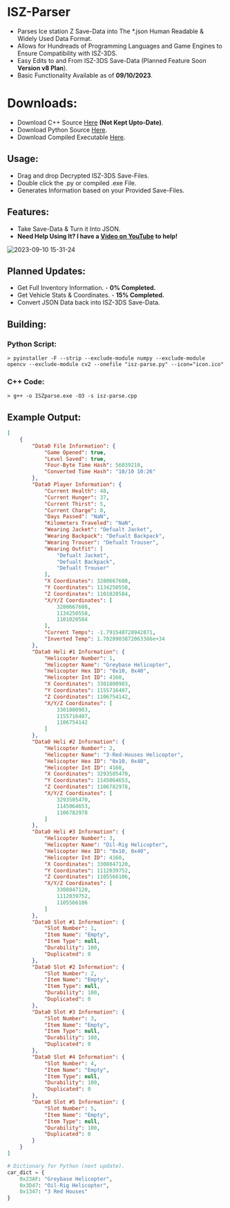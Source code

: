# ISZ-Parser
- Parses Ice station Z Save-Data into The *.json Human Readable & Widely Used Data Format.
- Allows for Hundreads of Programming Languages and Game Engines to Ensure Compatibility with ISZ-3DS.
- Easy Edits to and From ISZ-3DS Save-Data (Planned Feature Soon **Version v8 Plan**).
- Basic Functionality Available as of **09/10/2023**.

# Downloads:
- Download C++ Source [Here](https://github.com/Cracko298/ISZ-Parser/releases/download/v1/isz-parse.cpp) **(Not Kept Upto-Date)**.
- Download Python Source [Here](https://github.com/Cracko298/ISZ-Parser/releases/download/v5/isz-parse.py).
- Download Compiled Executable [Here](https://github.com/Cracko298/ISZ-Parser/releases/download/v5/isz-parse.exe).

## Usage:
- Drag and drop Decrypted ISZ-3DS Save-Files.
- Double click the .py or compiled .exe File.
- Generates Information based on your Provided Save-Files.

## Features:
- Take Save-Data & Turn it Into JSON.
- **Need Help Using It? I have a [Video on YouTube](https://youtu.be/msQ_s1OdDCo) to help!**


![2023-09-10 15-31-24](https://github.com/Cracko298/ISZ-Parser/assets/78656905/cecb0196-5454-4745-9d65-5a40461d2048)

## Planned Updates:
- Get Full Inventory Information. - **0% Completed.**
- Get Vehicle Stats & Coordinates. - **15% Completed.**
- Convert JSON Data back into ISZ-3DS Save-Data.


## Building:
### Python Script:
```
> pyinstaller -F --strip --exclude-module numpy --exclude-module opencv --exclude-module cv2 --onefile "isz-parse.py" --icon="icon.ico"
```
### C++ Code:
```
> g++ -o ISZparse.exe -O3 -s isz-parse.cpp
```

## Example Output:
```json
[
    {
        "Data0 File Information": {
            "Game Opened": true,
            "Level Saved": true,
            "Four-Byte Time Hash": 56039210,
            "Converted Time Hash": "10/10 10:26"
        },
        "Data0 Player Information": {
            "Current Health": 48,
            "Current Hunger": 37,
            "Current Thirst": 5,
            "Current Charge": 0,
            "Days Passed": "NaN",
            "Kilometers Traveled": "NaN",
            "Wearing Jacket": "Defualt Jacket",
            "Wearing Backpack": "Defualt Backpack",
            "Wearing Trouser": "Defualt Trouser",
            "Wearing Outfit": [
                "Defualt Jacket",
                "Defualt Backpack",
                "Defualt Trouser"
            ],
            "X Coordinates": 3280667608,
            "Y Coordinates": 1134250558,
            "Z Coordinates": 1101020584,
            "X/Y/Z Coordinates": [
                3280667608,
                1134250558,
                1101020584
            ],
            "Current Temps": -1.791548728942871,
            "Inverted Temp": 1.7028903872063366e+34
        },
        "Data0 Heli #1 Information": {
            "Helicopter Number": 1,
            "Helicopter Name": "Greybase Helicopter",
            "Helicopter Hex ID": "0x10, 0x40",
            "Helicopter Int ID": 4160,
            "X Coordinates": 3301800903,
            "Y Coordinates": 1155716407,
            "Z Coordinates": 1106754142,
            "X/Y/Z Coordinates": [
                3301800903,
                1155716407,
                1106754142
            ]
        },
        "Data0 Heli #2 Information": {
            "Helicopter Number": 2,
            "Helicopter Name": "3-Red-Houses Helicopter",
            "Helicopter Hex ID": "0x10, 0x40",
            "Helicopter Int ID": 4160,
            "X Coordinates": 3293505470,
            "Y Coordinates": 1145064653,
            "Z Coordinates": 1106782978,
            "X/Y/Z Coordinates": [
                3293505470,
                1145064653,
                1106782978
            ]
        },
        "Data0 Heli #3 Information": {
            "Helicopter Number": 3,
            "Helicopter Name": "Oil-Rig Helicopter",
            "Helicopter Hex ID": "0x10, 0x40",
            "Helicopter Int ID": 4160,
            "X Coordinates": 3308847120,
            "Y Coordinates": 1112039752,
            "Z Coordinates": 1105566106,
            "X/Y/Z Coordinates": [
                3308847120,
                1112039752,
                1105566106
            ]
        },
        "Data0 Slot #1 Information": {
            "Slot Number": 1,
            "Item Name": "Empty",
            "Item Type": null,
            "Durability": 100,
            "Duplicated": 0
        },
        "Data0 Slot #2 Information": {
            "Slot Number": 2,
            "Item Name": "Empty",
            "Item Type": null,
            "Durability": 100,
            "Duplicated": 0
        },
        "Data0 Slot #3 Information": {
            "Slot Number": 3,
            "Item Name": "Empty",
            "Item Type": null,
            "Durability": 100,
            "Duplicated": 0
        },
        "Data0 Slot #4 Information": {
            "Slot Number": 4,
            "Item Name": "Empty",
            "Item Type": null,
            "Durability": 100,
            "Duplicated": 0
        },
        "Data0 Slot #5 Information": {
            "Slot Number": 5,
            "Item Name": "Empty",
            "Item Type": null,
            "Durability": 100,
            "Duplicated": 0
        }
    }
]
```
```py
# Dictionary for Python (next update).
car_dict = {
    0x23AF: "Greybase Helicopter",
    0x3D47: "Oil-Rig Helicopter",
    0x1347: "3 Red Houses"
}
```
